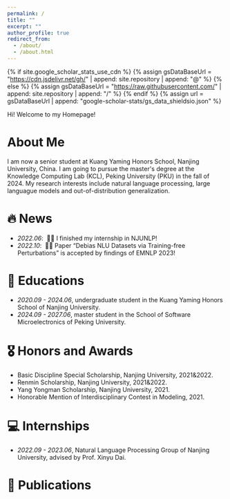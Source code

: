 ```yaml
---
permalink: /
title: ""
excerpt: ""
author_profile: true
redirect_from: 
  - /about/
  - /about.html
---
```


{% if site.google_scholar_stats_use_cdn %}
{% assign gsDataBaseUrl = "https://cdn.jsdelivr.net/gh/" | append: site.repository | append: "@" %}
{% else %}
{% assign gsDataBaseUrl = "https://raw.githubusercontent.com/" | append: site.repository | append: "/" %}
{% endif %}
{% assign url = gsDataBaseUrl | append: "google-scholar-stats/gs_data_shieldsio.json" %}

<span class='anchor' id='about-me'></span>
Hi! Welcome to my Homepage!

# About Me

I am now a senior student at Kuang Yaming Honors School, Nanjing University, China. I am going to pursue the master's degree at the Knowledge Computing Lab (KCL), Peking University (PKU) in the fall of 2024. My research interests include natural language processing, large languague models and out-of-distribution generalization.

# 🔥 News
- *2022.06*: &nbsp;🎉🎉 I finished my internship in NJUNLP!
- *2022.10*: &nbsp;🎉🎉 Paper “Debias NLU Datasets via Training-free Perturbations” is accepted by findings of EMNLP 2023!

# 📖 Educations
- *2020.09 - 2024.06*, undergraduate student in the Kuang Yaming Honors School of Nanjing University.
- *2024.09 - 2027.06*, master student in the School of Software Microelectronics of Peking University. 

# 🎖 Honors and Awards
- Basic Discipline Special Scholarship, Nanjing University, 2021&2022.
- Renmin Scholarship, Nanjing University, 2021&2022.
- Yang Yongman Scholarship, Nanjing University, 2021.
- Honorable Mention of Interdisciplinary Contest in Modeling, 2021.

# 💻 Internships
- *2022.09 - 2023.06*, Natural Language Processing Group of Nanjing University, advised by Prof. Xinyu Dai.

# 📝 Publications 

